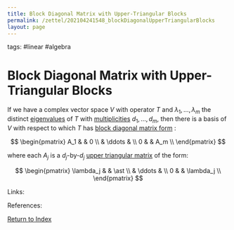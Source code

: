 ```yaml
---
title: Block Diagonal Matrix with Upper-Triangular Blocks
permalink: /zettel/202104241548_blockDiagonalUpperTriangularBlocks
layout: page
---
```

tags: #linear #algebra

# Block Diagonal Matrix with Upper-Triangular Blocks

If we have a complex vector space $V$ with operator $T$ and $\lambda_1, \ldots, \lambda_m$ the distinct
[eigenvalues](202102120912_eigenvalueDefinition) of $T$ with [multiplicities](202104241520_multiplictyDefinitionEigenvalue) 
$d_1, \ldots, d_m$, then there is a basis of $V$ with respect to which $T$ has [block diagonal matrix form](202104241535_blockDiagonalMatrixDefinition) :

$$
\begin{pmatrix}
A_1 & & 0 \\
 & \ddots & \\
 0 & & A_m \\
\end{pmatrix}
$$

where each $A_j$ is a $d_j$-by-$d_j$ [upper triangular matrix](202102131604_upperTriangularMatrix) of the form:

$$
\begin{pmatrix}
\lambda_j & & \ast \\
 & \ddots & \\
 0 & & \lambda_j \\
\end{pmatrix}
$$

Links: 

References: 

[Return to Index](index)